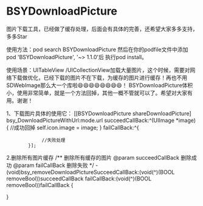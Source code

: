 # BSYDownloadPicture
图片下载工具，已经做了缓存处理，后面会有具体的完善，还希望大家多多支持，多多Star

使用方法：pod search BSYDownloadPicture 然后在你的podfile文件中添加   pod 'BSYDownloadPicture', '~> 1.1.0'后
执行pod install。

使用场景：UITableView /UICollectionView加载大量图片，这个时候，需要对网络下载做优化，已经下载的图片不在下载，为缓存的图片进行缓存！再也不用SDWebImage那么大一个库啦😄😄😄😄😄😄😄😄！ BSYDownloadPicture体积小，使用非常简单，就是一个方法回掉，其他一概不管就可以了。希望对大家有用。谢谢！

1、下载图片具体的使用它：
  [[BSYDownloadPicture shareDownloadPicture] bsy_DownloadPictureWithUrl:mode.url succeedCallBack:^(UIImage *image) {
                //成功回掉
                self.icon.image = image;
            } failCallBack:^{

                 //失败处理
            }];


2.删除所有图片缓存
/**
 删除所有缓存的图片
 @param succeedCallBack 删除成功
 @param failCallBack 删除失败
 */
-(void)bsy_removeDownloadPictureSucceedCallBack:(void(^)(BOOL removeBool))succeedCallBack    failCallBack:(void(^)(BOOL removeBool))failCallBack
{


}

